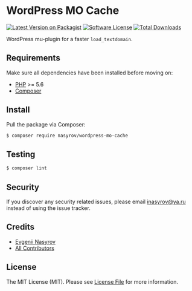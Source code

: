 # WordPress MO Cache

[![Latest Version on Packagist][ico-version]][link-packagist]
[![Software License][ico-license]](LICENSE.md)
[![Total Downloads][ico-downloads]][link-downloads]

WordPress mu-plugin for a faster `load_textdomain`.

## Requirements

Make sure all dependencies have been installed before moving on:

* [PHP](http://php.net/manual/en/install.php) >= 5.6
* [Composer](https://getcomposer.org/download/)

## Install

Pull the package via Composer:

``` bash
$ composer require nasyrov/wordpress-mo-cache
```

## Testing

``` bash
$ composer lint
```

## Security

If you discover any security related issues, please email inasyrov@ya.ru instead of using the issue tracker.

## Credits

- [Evgenii Nasyrov][link-author]
- [All Contributors][link-contributors]

## License

The MIT License (MIT). Please see [License File](LICENSE.md) for more information.

[ico-version]: https://img.shields.io/packagist/v/nasyrov/wordpress-mo-cache.svg?style=flat-square
[ico-license]: https://img.shields.io/badge/license-MIT-brightgreen.svg?style=flat-square
[ico-downloads]: https://img.shields.io/packagist/dt/nasyrov/wordpress-mo-cache.svg?style=flat-square

[link-packagist]: https://packagist.org/packages/nasyrov/wordpress-mo-cache
[link-downloads]: https://packagist.org/packages/nasyrov/wordpress-mo-cache
[link-author]: https://github.com/nasyrov
[link-contributors]: ../../contributors
